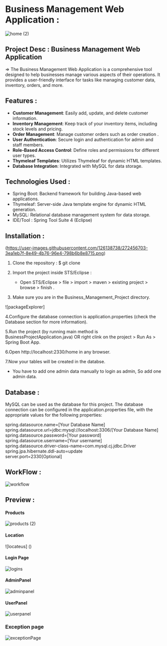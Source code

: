 # Business Management Web Application : <br>

![home (2)](https://github.com/Odindamjay/Business-Management_app.git)



## Project Desc : Business Management Web Application 
  => The Business Management Web Application is a comprehensive tool designed to help businesses manage various aspects of their operations. 
          It provides a user-friendly interface for tasks like managing customer data, inventory, orders, and more.



## Features  :

- **Customer Management**: Easily add, update, and delete customer information.
- **Inventory Management**: Keep track of your inventory items, including stock levels and pricing.
- **Order Management**: Manage customer orders such as order creation .
- **User Authentication**: Secure login and authentication for admin and staff members.
- **Role-Based Access Control**: Define roles and permissions for different user types.
- **Thymeleaf Templates**: Utilizes Thymeleaf for dynamic HTML templates.
- **Database Integration**: Integrated with MySQL for data storage.




## Technologies Used :

- Spring Boot: Backend framework for building Java-based web applications.
- Thymeleaf: Server-side Java template engine for dynamic HTML generation.
- MySQL: Relational database management system for data storage.
- IDE/Tool : Spring Tool Suite 4 (Eclipse)




## Installation : 
(https://user-images.githubusercontent.com/126138738/272456703-3ea1eb7f-8e49-4b76-96e4-798b6b8e8715.png)

1. Clone the repository : $ git clone  <br>

2. Import the project inside STS/Eclipse : <br>
     - Open STS/Eclipse > file > import > maven > existing project > browse > finish . <br>
     
3. Make sure you are in the Business_Management_Project directory. <br>

![packageExplorer]


4.Configure the database connection is application.properties (check the Database section for more information). <br>

5.Run the project (by running main method is BusinessProjectApplication.java) OR right clink on the project > Run As > Spring Boot App. <br>

6.Open http://localhost:2330/home in any browser. <br>

7.Now your tables will be created in the databse. <br>
   - You have to add one admin data manually to login as admin, So add one admin data. <br>
    



## Database :

MySQL can be used as the database for this project. 
The database connection can be configured in the application.properties file, with the appropriate values for the following properties: <br>

spring.datasource.name=[Your Database Name] <br>
spring.datasource.url=jdbc:mysql://localhost:3306/[Your Database Name] <br>
spring.datasource.password=[Your password] <br>
spring.datasource.username=[Your username] <br>
spring.datasource.driver-class-name=com.mysql.cj.jdbc.Driver <br>
spring.jpa.hibernate.ddl-auto=update <br>
server.port=2330[Optional] <br>




## WorkFlow :

![workflow](https://user-images.githubusercontent.com/126138738/272456833-aea72470-49c8-41a4-8974-48737638ae19.png)





## Preview :


#### Products 

![products (2)](https://user-images.githubusercontent.com/126138738/272456901-0496f63a-f30c-4108-91a7-966bd37b2b54.png)


#### Location 

![locateus] ()



#### Login Page

![logins](https://user-images.githubusercontent.com/126138738/272457196-9c1efb48-5b23-4a43-8c96-81d55a7b1180.png)




#### AdminPanel

![adminpanel](https://user-images.githubusercontent.com/126138738/272457385-b89aa5ee-3f7f-4145-b063-048729e7fbe9.png)


#### UserPanel 

![userpanel](https://user-images.githubusercontent.com/126138738/272457417-e0f81692-c049-4a2f-a78d-30d3906f4429.png)


### Exception page

![exceptionPage](https://user-images.githubusercontent.com/126138738/272457447-4349a429-61ff-4ecd-a463-2900874e1ea5.png)
